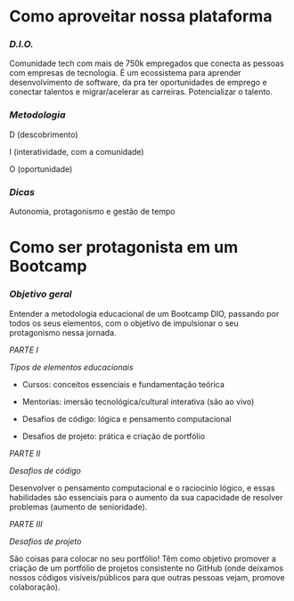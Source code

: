# Como aproveitar nossa plataforma

### _D.I.O._

Comunidade tech com mais de 750k empregados que conecta as pessoas com empresas de tecnologia. É um ecossistema para aprender desenvolvimento de software, da pra ter oportunidades de emprego e conectar talentos e migrar/acelerar as carreiras. Potencializar o talento.

 

### _Metodologia_

D (descobrimento)

I (interatividade, com a comunidade)

O (oportunidade)

 

### _Dicas_

Autonomia, protagonismo e gestão de tempo







# Como ser protagonista em um Bootcamp

### _Objetivo geral_

Entender a metodologia educacional de um Bootcamp DIO, passando por todos os seus elementos, com o objetivo de impulsionar o seu protagonismo nessa jornada.

_PARTE I_

*Tipos de elementos educacionais*

* Cursos: conceitos essenciais e fundamentação teórica

* Mentorias: imersão tecnológica/cultural interativa (são ao vivo)

* Desafios de código: lógica e pensamento computacional

* Desafios de projeto: prática e criação de portfólio

 

_PARTE II_

_Desafios de código_

Desenvolver o pensamento computacional e o raciocínio lógico, e essas habilidades são essenciais para o aumento da sua capacidade de resolver problemas (aumento de senioridade).



_PARTE III_

_Desafios de projeto_

São coisas para colocar no seu portfólio! Têm como objetivo promover a criação de um portfólio de projetos consistente no GitHub (onde deixamos nossos códigos visíveis/públicos para que outras pessoas vejam, promove colaboração).